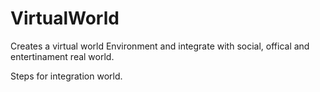 # VirtualWorld
Creates a virtual world Environment and integrate with social, offical and entertinament real world.

Steps for integration world.
